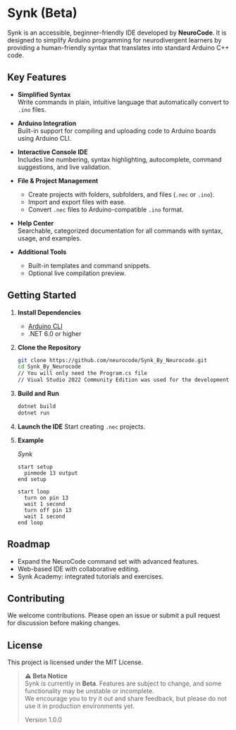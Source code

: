 # Synk (Beta)

Synk is an accessible, beginner-friendly IDE developed by **NeuroCode**. It is designed to simplify Arduino programming for neurodivergent learners by providing a human-friendly syntax that translates into standard Arduino C++ code.  

## Key Features

- **Simplified Syntax**  
  Write commands in plain, intuitive language that automatically convert to `.ino` files.  

- **Arduino Integration**  
  Built-in support for compiling and uploading code to Arduino boards using Arduino CLI.  

- **Interactive Console IDE**  
  Includes line numbering, syntax highlighting, autocomplete, command suggestions, and live validation.  

- **File & Project Management**  
  - Create projects with folders, subfolders, and files (`.nec` or `.ino`).  
  - Import and export files with ease.  
  - Convert `.nec` files to Arduino-compatible `.ino` format.  

- **Help Center**  
  Searchable, categorized documentation for all commands with syntax, usage, and examples.   

- **Additional Tools**  
  - Built-in templates and command snippets.  
  - Optional live compilation preview.  

## Getting Started

1. **Install Dependencies**  
   - [Arduino CLI](https://arduino.github.io/arduino-cli)  
   - .NET 6.0 or higher  

2. **Clone the Repository**  
   ```bash
   git clone https://github.com/neurocode/Synk_By_Neurocode.git
   cd Synk_By_Neurocode
   // You will only need the Program.cs file
   // Viual Studio 2022 Community Edition was used for the development of this project

3. **Build and Run**
   ```bash
   dotnet build
   dotnet run

4. **Launch the IDE**
   Start creating `.nec` projects.

5. **Example**

   *Synk*

    ```nec
    start setup
      pinmode 13 output
    end setup

    start loop
      turn on pin 13
      wait 1 second
      turn off pin 13
      wait 1 second
    end loop

## Roadmap

- Expand the NeuroCode command set with advanced features.  
- Web-based IDE with collaborative editing.  
- Synk Academy: integrated tutorials and exercises.  

## Contributing

We welcome contributions. Please open an issue or submit a pull request for discussion before making changes.  

## License

This project is licensed under the MIT License.  

> **⚠️ Beta Notice**  
> Synk is currently in **Beta**. Features are subject to change, and some functionality may be unstable or incomplete.  
> We encourage you to try it out and share feedback, but please do not use it in production environments yet.
> 
> Version 1.0.0
